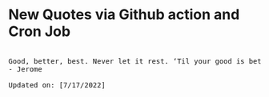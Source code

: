 # New Quotes via Github action and Cron Job

<pre>
<!-- #quote -->
Good, better, best. Never let it rest. ‘Til your good is better and your better is best.
- Jerome

Updated on: [7/17/2022]
<!-- #quoteEnd -->
</pre>
